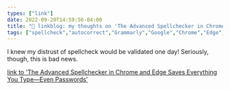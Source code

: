 ```yaml
---
types: ["link"]
date: 2022-09-20T14:59:56-04:00
title: "🔗 linkblog: my thoughts on 'The Advanced Spellchecker in Chrome and Edge Saves Everything You Type—Even Passwords'"
tags: ["spellcheck","autocorrect","Grammarly","Google","Chrome","Edge","encryption"]
---
```

I knew my distrust of spellcheck would be validated one day! Seriously, though, this is bad news.
 

[link to 'The Advanced Spellchecker in Chrome and Edge Saves Everything You Type—Even Passwords'](https://lifehacker.com/the-advanced-spellchecker-in-chrome-and-edge-saves-ever-1849557849)
